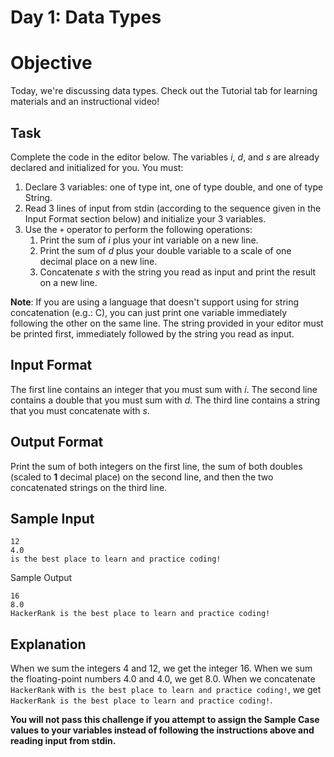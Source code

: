 # Day 1: Data Types

# Objective
 
Today, we're discussing data types. Check out the Tutorial tab for learning materials and an instructional video!

## Task
 
Complete the code in the editor below. The variables *i*, *d*, and *s* are already declared and initialized for you. You must:

1. Declare 3 variables: one of type int, one of type double, and one of type String.
2. Read 3 lines of input from stdin (according to the sequence given in the Input Format section below) and initialize your 3 variables.
3. Use the `+` operator to perform the following operations: 
	1. Print the sum of *i* plus your int variable on a new line.
	2. Print the sum of *d* plus your double variable to a scale of one decimal place on a new line.
	3. Concatenate *s* with the string you read as input and print the result on a new line.

**Note**: If you are using a language that doesn't support using  for string concatenation (e.g.: C), you can just print one variable immediately following the other on the same line. The string provided in your editor must be printed first, immediately followed by the string you read as input.

## Input Format

The first line contains an integer that you must sum with *i*. 
The second line contains a double that you must sum with *d*. 
The third line contains a string that you must concatenate with *s*.

## Output Format

Print the sum of both integers on the first line, the sum of both doubles (scaled to **1** decimal place) on the second line, and then the two concatenated strings on the third line.

## Sample Input

```
12
4.0
is the best place to learn and practice coding!
```

Sample Output

```
16
8.0
HackerRank is the best place to learn and practice coding!
```

## Explanation

When we sum the integers 4 and 12, we get the integer 16. 
When we sum the floating-point numbers 4.0 and 4.0, we get 8.0. 
When we concatenate `HackerRank` with `is the best place to learn and practice coding!`, we get `HackerRank is the best place to learn and practice coding!`.

**You will not pass this challenge if you attempt to assign the Sample Case values to your variables instead of following the instructions above and reading input from stdin.**
